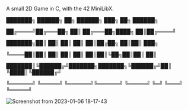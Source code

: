 A small 2D Game in C, with the 42 MiniLibX.


███████╗ ██████╗         ██╗      ██████╗ ███╗   ██╗ ██████╗ 

██╔════╝██╔═══██╗        ██║     ██╔═══██╗████╗  ██║██╔════╝ 

███████╗██║   ██║        ██║     ██║   ██║██╔██╗ ██║██║  ███╗

╚════██║██║   ██║        ██║     ██║   ██║██║╚██╗██║██║   ██║

███████║╚██████╔╝███████╗███████╗╚██████╔╝██║ ╚████║╚██████╔╝

╚══════╝ ╚═════╝ ╚══════╝╚══════╝ ╚═════╝ ╚═╝  ╚═══╝ ╚═════╝ 


![Screenshot from 2023-01-06 18-17-43](https://user-images.githubusercontent.com/107865727/211098506-94e298a4-50ed-4f34-865c-2f2714056c3e.png)
